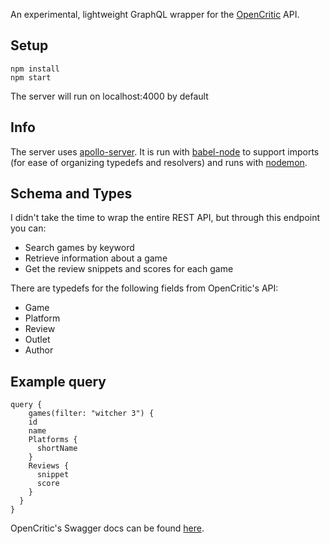 An experimental, lightweight GraphQL wrapper for the [OpenCritic](https://opencritic.com/) API.

## Setup
```
npm install
npm start
```

The server will run on localhost:4000 by default

## Info
The server uses [apollo-server](https://www.apollographql.com/docs/apollo-server/). It is run with [babel-node](https://babeljs.io/docs/en/babel-node) to support imports (for ease of organizing typedefs and resolvers) and runs with [nodemon](https://www.npmjs.com/package/nodemon).

## Schema and Types
I didn't take the time to wrap the entire REST API, but through this endpoint you can:
- Search games by keyword
- Retrieve information about a game
- Get the review snippets and scores for each game

There are typedefs for the following fields from OpenCritic's API:
- Game
- Platform
- Review
- Outlet
- Author

## Example query
```
query {
    games(filter: "witcher 3") {
    id
    name
    Platforms {
      shortName
    }
    Reviews {
      snippet
      score
    }
  }
}
```

OpenCritic's Swagger docs can be found [here](https://app.swaggerhub.com/apis-docs/OpenCritic/OpenCritic-API/0.1.0#/).

